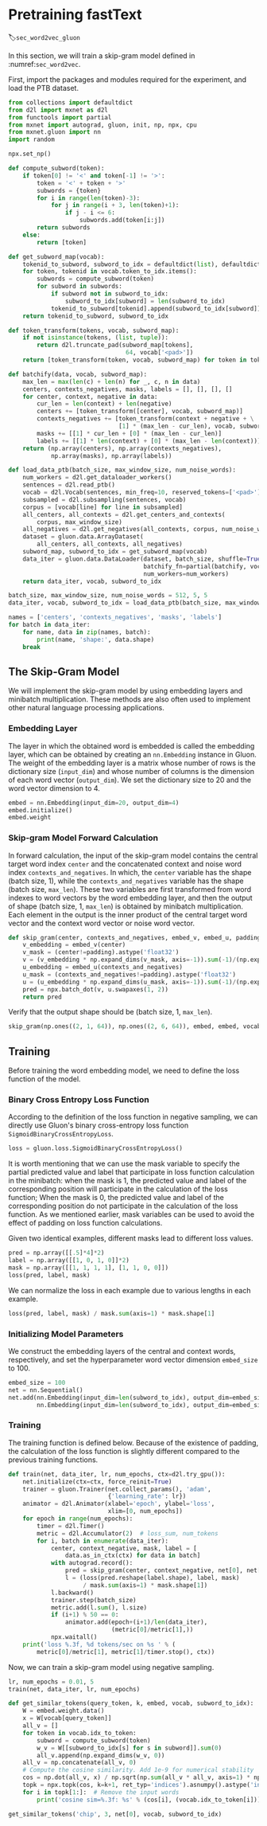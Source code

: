 # Pretraining fastText
:label:`sec_word2vec_gluon`

In this section, we will
train a skip-gram model defined in
:numref:`sec_word2vec`.

First, import the
packages and modules required for the experiment, and load the PTB dataset.

```python
from collections import defaultdict
from d2l import mxnet as d2l
from functools import partial
from mxnet import autograd, gluon, init, np, npx, cpu
from mxnet.gluon import nn
import random

npx.set_np()
```

```python
def compute_subword(token):
    if token[0] != '<' and token[-1] != '>':
        token = '<' + token + '>'
        subwords = {token}
        for i in range(len(token)-3):
            for j in range(i + 3, len(token)+1):
                if j - i <= 6:
                    subwords.add(token[i:j])
        return subwords
    else:
        return [token]
```

```python
def get_subword_map(vocab):
    tokenid_to_subword, subword_to_idx = defaultdict(list), defaultdict(int)
    for token, tokenid in vocab.token_to_idx.items():
        subwords = compute_subword(token)
        for subword in subwords:
            if subword not in subword_to_idx:
                subword_to_idx[subword] = len(subword_to_idx)
            tokenid_to_subword[tokenid].append(subword_to_idx[subword])
    return tokenid_to_subword, subword_to_idx
```

```python
def token_transform(tokens, vocab, subword_map):
    if not isinstance(tokens, (list, tuple)):
        return d2l.truncate_pad(subword_map[tokens],
                                 64, vocab['<pad>'])
    return [token_transform(token, vocab, subword_map) for token in tokens]
```

```python
def batchify(data, vocab, subword_map):
    max_len = max(len(c) + len(n) for _, c, n in data)
    centers, contexts_negatives, masks, labels = [], [], [], []
    for center, context, negative in data:
        cur_len = len(context) + len(negative)
        centers += [token_transform([center], vocab, subword_map)]
        contexts_negatives += [token_transform(context + negative + \
                               [1] * (max_len - cur_len), vocab, subword_map)]
        masks += [[1] * cur_len + [0] * (max_len - cur_len)]
        labels += [[1] * len(context) + [0] * (max_len - len(context))]
    return (np.array(centers), np.array(contexts_negatives),
            np.array(masks), np.array(labels))
```

```python
def load_data_ptb(batch_size, max_window_size, num_noise_words):
    num_workers = d2l.get_dataloader_workers()
    sentences = d2l.read_ptb()
    vocab = d2l.Vocab(sentences, min_freq=10, reserved_tokens=['<pad>'])
    subsampled = d2l.subsampling(sentences, vocab)
    corpus = [vocab[line] for line in subsampled]
    all_centers, all_contexts = d2l.get_centers_and_contexts(
        corpus, max_window_size)
    all_negatives = d2l.get_negatives(all_contexts, corpus, num_noise_words)
    dataset = gluon.data.ArrayDataset(
        all_centers, all_contexts, all_negatives)
    subword_map, subword_to_idx = get_subword_map(vocab)
    data_iter = gluon.data.DataLoader(dataset, batch_size, shuffle=True,
                                      batchify_fn=partial(batchify, vocab=vocab, subword_map=subword_map),
                                      num_workers=num_workers)
    return data_iter, vocab, subword_to_idx
```

```python
batch_size, max_window_size, num_noise_words = 512, 5, 5
data_iter, vocab, subword_to_idx = load_data_ptb(batch_size, max_window_size, num_noise_words)
```

```python
names = ['centers', 'contexts_negatives', 'masks', 'labels']
for batch in data_iter:
    for name, data in zip(names, batch):
        print(name, 'shape:', data.shape)
    break
```

## The Skip-Gram Model

We will implement the skip-gram model by using embedding
layers and minibatch multiplication. These methods are also often used to
implement other natural language processing applications.

### Embedding Layer
The layer in which the obtained word is embedded is called the embedding layer,
which can be obtained by creating an `nn.Embedding` instance in Gluon. The
weight of the embedding layer is a matrix whose number of rows is the dictionary
size (`input_dim`) and whose number of columns is the dimension of each word
vector (`output_dim`). We set the dictionary size to $20$ and the word vector
dimension to $4$.

```python
embed = nn.Embedding(input_dim=20, output_dim=4)
embed.initialize()
embed.weight
```

### Skip-gram Model Forward Calculation

In forward calculation, the input of
the skip-gram model contains the central target word index `center` and the
concatenated context and noise word index `contexts_and_negatives`. In which,
the `center` variable has the shape (batch size, 1), while the
`contexts_and_negatives` variable has the shape (batch size, `max_len`). These
two variables are first transformed from word indexes to word vectors by the
word embedding layer, and then the output of shape (batch size, 1, `max_len`) is
obtained by minibatch multiplication. Each element in the output is the inner
product of the central target word vector and the context word vector or noise
word vector.

```python
def skip_gram(center, contexts_and_negatives, embed_v, embed_u, padding):
    v_embedding = embed_v(center)
    v_mask = (center!=padding).astype('float32')
    v = (v_embedding * np.expand_dims(v_mask, axis=-1)).sum(-1)/(np.expand_dims(v_mask.sum(-1), axis=-1)+1e-5)
    u_embedding = embed_u(contexts_and_negatives)
    u_mask = (contexts_and_negatives!=padding).astype('float32')
    u = (u_embedding * np.expand_dims(u_mask, axis=-1)).sum(-1)/(np.expand_dims(u_mask.sum(-1), axis=-1)+1e-5)
    pred = npx.batch_dot(v, u.swapaxes(1, 2))
    return pred
```

Verify that the output shape should be (batch size, 1, `max_len`).

```python
skip_gram(np.ones((2, 1, 64)), np.ones((2, 6, 64)), embed, embed, vocab['<pad>']).shape
```

## Training

Before training the word embedding model, we need to define the
loss function of the model.

### Binary Cross Entropy Loss Function

According
to the definition of the loss function in negative sampling, we can directly use
Gluon's binary cross-entropy loss function `SigmoidBinaryCrossEntropyLoss`.

```python
loss = gluon.loss.SigmoidBinaryCrossEntropyLoss()
```

It is worth mentioning that we can use the mask variable to specify the partial
predicted value and label that participate in loss function calculation in the
minibatch: when the mask is 1, the predicted value and label of the
corresponding position will participate in the calculation of the loss function;
When the mask is 0, the predicted value and label of the corresponding position
do not participate in the calculation of the loss function. As we mentioned
earlier, mask variables can be used to avoid the effect of padding on loss
function calculations.

Given two identical examples, different masks lead to
different loss values.

```python
pred = np.array([[.5]*4]*2)
label = np.array([[1, 0, 1, 0]]*2)
mask = np.array([[1, 1, 1, 1], [1, 1, 0, 0]])
loss(pred, label, mask)
```

We can normalize the loss in each example due to various lengths in each
example.

```python
loss(pred, label, mask) / mask.sum(axis=1) * mask.shape[1]
```

### Initializing Model Parameters

We construct the embedding layers of the
central and context words, respectively, and set the hyperparameter word vector
dimension `embed_size` to 100.

```python
embed_size = 100
net = nn.Sequential()
net.add(nn.Embedding(input_dim=len(subword_to_idx), output_dim=embed_size),
        nn.Embedding(input_dim=len(subword_to_idx), output_dim=embed_size))
```

### Training

The training function is defined below. Because of the existence
of padding, the calculation of the loss function is slightly different compared
to the previous training functions.

```python
def train(net, data_iter, lr, num_epochs, ctx=d2l.try_gpu()):
    net.initialize(ctx=ctx, force_reinit=True)
    trainer = gluon.Trainer(net.collect_params(), 'adam',
                            {'learning_rate': lr})
    animator = d2l.Animator(xlabel='epoch', ylabel='loss',
                            xlim=[0, num_epochs])
    for epoch in range(num_epochs):
        timer = d2l.Timer()
        metric = d2l.Accumulator(2)  # loss_sum, num_tokens
        for i, batch in enumerate(data_iter):
            center, context_negative, mask, label = [
                data.as_in_ctx(ctx) for data in batch]
            with autograd.record():
                pred = skip_gram(center, context_negative, net[0], net[1], vocab['<pad>'])
                l = (loss(pred.reshape(label.shape), label, mask)
                     / mask.sum(axis=1) * mask.shape[1])
            l.backward()
            trainer.step(batch_size)
            metric.add(l.sum(), l.size)
            if (i+1) % 50 == 0:
                animator.add(epoch+(i+1)/len(data_iter),
                             (metric[0]/metric[1],))
            npx.waitall()
    print('loss %.3f, %d tokens/sec on %s ' % (
        metric[0]/metric[1], metric[1]/timer.stop(), ctx))
```

Now, we can train a skip-gram model using negative sampling.

```python
lr, num_epochs = 0.01, 5
train(net, data_iter, lr, num_epochs)
```

```python
def get_similar_tokens(query_token, k, embed, vocab, subword_to_idx):
    W = embed.weight.data()
    x = W[vocab[query_token]]
    all_v = []
    for token in vocab.idx_to_token:
        subword = compute_subword(token)
        w_v = W[[subword_to_idx[s] for s in subword]].sum(0)
        all_v.append(np.expand_dims(w_v, 0))
    all_v = np.concatenate(all_v, 0)
    # Compute the cosine similarity. Add 1e-9 for numerical stability
    cos = np.dot(all_v, x) / np.sqrt(np.sum(all_v * all_v, axis=1) * np.sum(x * x) + 1e-9)
    topk = npx.topk(cos, k=k+1, ret_typ='indices').asnumpy().astype('int32')
    for i in topk[1:]:  # Remove the input words
        print('cosine sim=%.3f: %s' % (cos[i], (vocab.idx_to_token[i])))
```

```python
get_similar_tokens('chip', 3, net[0], vocab, subword_to_idx)
```
